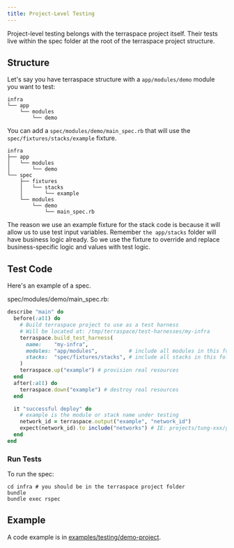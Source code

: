 ```yaml
---
title: Project-Level Testing
---
```


Project-level testing belongs with the terraspace project itself. Their tests live within the spec folder at the root of the terraspace project structure.

## Structure

Let's say you have terraspace structure with a `app/modules/demo` module you want to test:

    infra
    └── app
        └── modules
            └── demo

You can add a `spec/modules/demo/main_spec.rb` that will use the `spec/fixtures/stacks/example` fixture.

    infra
    ├── app
    │   └── modules
    │       └── demo
    └── spec
        ├── fixtures
        │   └── stacks
        │       └── example
        └── modules
            └── demo
                └── main_spec.rb

The reason we use an example fixture for the stack code is because it will allow us to use test input variables.  Remember `the app/stacks` folder will have business logic already. So we use the fixture to override and replace business-specific logic and values with test logic.

## Test Code

Here's an example of a spec.

spec/modules/demo/main_spec.rb:

```ruby
describe "main" do
  before(:all) do
    # Build terraspace project to use as a test harness
    # Will be located at: /tmp/terraspace/test-harnesses/my-infra
    terraspace.build_test_harness(
      name:    "my-infra",
      modules: "app/modules",          # include all modules in this folder
      stacks:  "spec/fixtures/stacks", # include all stacks in this folder
    )
    terraspace.up("example") # provision real resources
  end
  after(:all) do
    terraspace.down("example") # destroy real resources
  end

  it "successful deploy" do
    # example is the module or stack name under testing
    network_id = terraspace.output("example", "network_id")
    expect(network_id).to include("networks") # IE: projects/tung-xxx/global/networks/ladybug
  end
end
```

### Run Tests

To run the spec:

    cd infra # you should be in the terraspace project folder
    bundle
    bundle exec rspec

## Example

A code example is in [examples/testing/demo-project](/examples/testing/demo-project).
